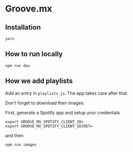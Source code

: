 # Groove.mx

## Installation

```
yarn
```

## How to run locally
```
npm run dev
```

## How we add playlists

Add an entry in `playlists.js`. The app takes care after that.

Don't forget to download their images:

First, generate a Spotify app and setup your credentials
```
export GROOVE_MX_SPOTIFY_CLIENT_ID=
export GROOVE_MX_SPOTIFY_CLIENT_SECRET=
```

and then
```sh
npm run images
```
